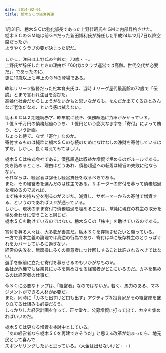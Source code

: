 ```yaml
---
date: 2014-02-01
title: 栃木ＳＣの経営再建
---
```




1月31日、栃木ＳＣは強化部長であった上野佳昭氏をＧＭに内部昇格させた。  
栃木ＳＣのＧＭ職は前ＧＭだった新田博利氏が辞任した平成24年12月7日以降空席だったが、  
ようやくクラブの要が決まった訳だ。  
​  
しかし、注目は上野氏の年齢だ。73歳・・。  
上野氏が辞任したときの理由が「60代はクラブ運営では高齢。世代交代が必要だ」、であったのに、  
更に10歳以上も年上のＧＭの登場である。  
  
昨年リリーフ監督だった松本育夫氏は、当時Ｊリーグ歴代最高齢の72歳で「伝説」とまで言われ注目を浴びた。  
高齢化社会だからしょうがないかもと思いながらも、なんだか出てくるひとみんなご老体だなあ、という感は拭えない。  
  
  
栃木ＳＣは２期連続赤字、昨年度に続き、債務超過に拍車がかかっている。  
１億５千万円の債務超過のうち、１億円という膨大な赤字を「寄付」によって賄う、という計画。  
ちょっと待て。なぜ「寄付」なのか。  
寄付するものは純粋に栃木ＳＣの存続のためになけなしの浄財を寄付しているはずだ。しかし、良く考えてみてほしい。  
  
  
栃木ＳＣは株式会社である。債務超過は収益か増資で埋めるのがルールである。  
突き詰めるところ、理由はどうあれ、債務超過への転落は経営の失敗に他ならない。  
それならば、経営者は辞任し経営責任を取るべきである。  
また、その経営者を選んだのは株主である。サポーターの寄付を募って債務超過を埋めるのであれば、  
まず株主の持ち分を削るのがスジだ。減資し、サポーターからの寄付で増資する、というのであればスジが通っている。  
しかし、現状のまま寄付で債務超過を埋めることは、単純に現在の株主の取分を埋め合わせに使うことと同じだ。  
​栃木ＳＣを助けているのではない。栃木ＳＣの「株主」を助けているのである。  
  
  
寄付を募る人々は、大多数が善意だ。栃木ＳＣを存続させたいと願っている。  
一方で資本主義の論理では真逆の行為であり、寄付は単に既存株主のとりっぱぐれをカバーしているに過ぎない。  
経営の失敗を、無節操に多くの善意者につけ回しすることは許されるべきではない。  
選手を駅前に立たせ寄付を募らせるのもいかがなものか。  
会社が危機でも従業員にカネを集めさせる経営者がどこにいるのだ。カネを集めるのは経営者の仕事だ。  
  
  
今ＳＣに必要なトップは、「経営者」なのではないか。若く、馬力のある、マネジメントができる人材が必要だ。  
また、同時に「カネも出すけど口も出す」アクティブな投資家がその経営陣を盛り立てる仕組みも必要だろう。  
しっかりした経営計画を作って、正々堂々、公募増資に打って出て、カネを集めればいいのだ。  
  
  
栃木ＳＣは更なる増資を検討中としている。  
「あの経営者なら栃木ＳＣを再建できそうだ」と思える改革が始まったら、地元民として喜んで  
スポンサリングしたいと思っている。（大金は出せないけど・・）